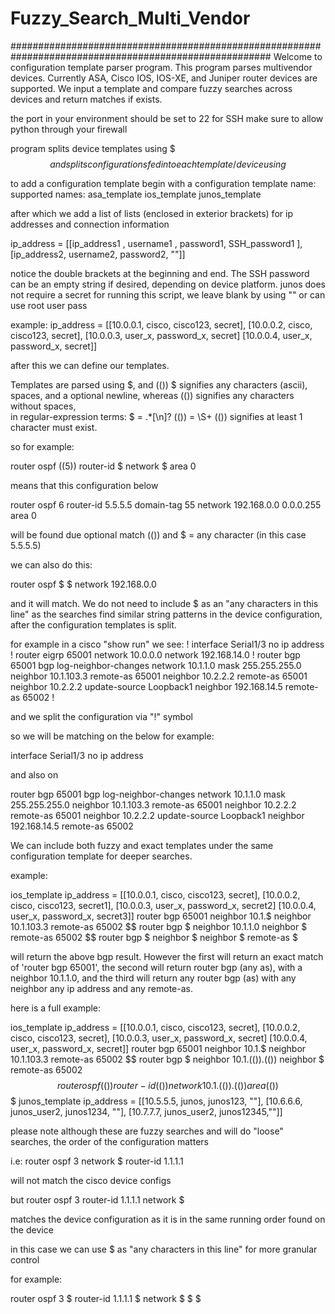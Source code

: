 # Fuzzy_Search_Multi_Vendor


#######################################################################################################
Welcome to configuration template parser program. This program parses multivendor devices.
Currently ASA, Cisco IOS, IOS-XE,  and Juniper router devices are supported.
We input a template and compare fuzzy searches across devices and return matches if exists.

the port in your environment should be set to 22 for SSH
make sure to allow python through your firewall

program splits device templates using  $$$  and splits configurations fed into each template/device using   $$

to add a configuration template begin with a configuration template name:
supported names:
asa_template
ios_template
junos_template


after which we add a list of lists (enclosed in exterior brackets) for ip addresses and connection information

ip_address = [[ip_address1 , username1 , password1, SSH_password1 ], [ip_address2, username2, password2, ""]] 

notice the double brackets at the beginning and end.  The SSH password can be an empty string if desired, depending on device platform.
junos does not require a secret for running this script, we leave blank by using "" or can use root user pass

example:
ip_address = [[10.0.0.1, cisco, cisco123, secret], [10.0.0.2, cisco, cisco123, secret],
		[10.0.0.3, user_x, password_x, secret]
		[10.0.0.4, user_x, password_x, secret]]


after this we can define our templates. 

Templates are parsed using $, and (())
$ signifies any characters (ascii), spaces, and a optional newline,
whereas (()) signifies any characters without spaces,  
in regular-expression terms:
$     =  .*[\n]?
(())  =  \S+
(()) signifies at least 1 character must exist.
 
so for example:

router ospf ((5))
router-id $
network $ area 0

means that this configuration below

router ospf 6
router-id 5.5.5.5
domain-tag 55
network 192.168.0.0 0.0.0.255 area 0

will be found due optional match (())
and  $ =  any character (in this case 5.5.5.5)

we can also do this:

router ospf $
$
network 192.168.0.0

and it will match. We do not need to include $ as an "any characters in this line"
as the searches find similar string patterns in the device configuration, after the configuration templates is split.


for example in a cisco "show run" we see:
!
interface Serial1/3
 no ip address
!
router eigrp 65001
 network 10.0.0.0
 network 192.168.14.0
!
router bgp 65001
 bgp log-neighbor-changes
 network 10.1.1.0 mask 255.255.255.0
 neighbor 10.1.103.3 remote-as 65001
 neighbor 10.2.2.2 remote-as 65001
 neighbor 10.2.2.2 update-source Loopback1
 neighbor 192.168.14.5 remote-as 65002
!


and we split the configuration via  "!"  symbol

so we will be matching on the below for example:

interface Serial1/3
 no ip address

and also on

router bgp 65001
 bgp log-neighbor-changes
 network 10.1.1.0 mask 255.255.255.0
 neighbor 10.1.103.3 remote-as 65001
 neighbor 10.2.2.2 remote-as 65001
 neighbor 10.2.2.2 update-source Loopback1
 neighbor 192.168.14.5 remote-as 65002

We can include both fuzzy and exact templates under the same configuration template for deeper searches.

example:

ios_template
ip_address = [[10.0.0.1, cisco, cisco123, secret], [10.0.0.2, cisco, cisco123, secret1],
		[10.0.0.3, user_x, password_x, secret2]
		[10.0.0.4, user_x, password_x, secret3]]
router bgp 65001
neighbor 10.1.$
neighbor 10.1.103.3 remote-as 65002
$$
router bgp $
neighbor 10.1.1.0
neighbor $ remote-as 65002
$$
router bgp $
neighbor $
neighbor $ remote-as $


will return the above bgp result. However the first will return an exact match of 'router bgp 65001',
the second will return router bgp (any as), with a neighbor 10.1.1.0,
and the third will return any router bgp (as)  with any neighbor any ip address and any remote-as.






here is a full example:


ios_template
ip_address = [[10.0.0.1, cisco, cisco123, secret], [10.0.0.2, cisco, cisco123, secret],
		[10.0.0.3, user_x, password_x, secret]
		[10.0.0.4, user_x, password_x, secret]]
router bgp 65001
neighbor 10.1.$
neighbor 10.1.103.3 remote-as 65002
$$
router bgp $
neighbor 10.1.(()).(())
neighbor $ remote-as 65002
$$
router ospf (())
router-id (())
network 10.1.(()).(()) area (())
$$$
junos_template
ip_address = [[10.5.5.5, junos, junos123, ""], [10.6.6.6, junos_user2, junos1234, ""],
			[10.7.7.7, junos_user2, junos12345,""]]






please note although these are fuzzy searches and will do "loose" searches,
the order of the configuration matters

i.e:
router ospf 3
network $
router-id 1.1.1.1

will not match the cisco device configs

but
router ospf 3
router-id 1.1.1.1
network $


matches the device configuration as it is in the same running order found on the device

in this case we can use $ as "any characters in this line" for more granular control

for example:

router ospf 3
$
router-id 1.1.1.1
$
network $
$
$
